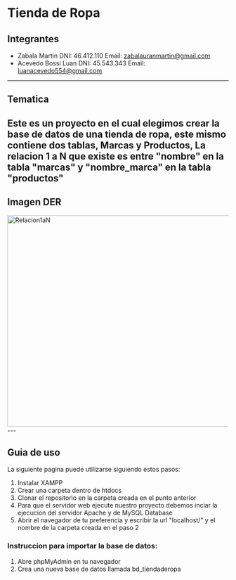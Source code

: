 # Tienda de Ropa 

## Integrantes 
- Zabala Martin DNI: 46.412.110 Email: zabalauranmartin@gmail.com
- Acevedo Bossi Luan DNI: 45.543.343 Email: luanacevedo554@gmail.com
---

## Tematica 
Este es un proyecto en el cual elegimos crear la base de datos de una tienda de ropa, este mismo contiene dos tablas, Marcas y Productos, La relacion 1 a N que existe es entre "nombre" en la tabla "marcas" y "nombre_marca" en la tabla "productos"
---

## Imagen DER
<img width="897" height="481" alt="Relacion1aN" src="https://github.com/user-attachments/assets/072981c4-64b1-4e81-a936-5d41dfaa4038" />
---

## Guia de uso
La siguiente pagina puede utilizarse siguiendo estos pasos:
1. Instalar XAMPP
2. Crear una carpeta dentro de htdocs
3. Clonar el repositorio en la carpeta creada en el punto anterior
4. Para que el servidor web ejecute nuestro proyecto debemos inciar la ejecucion del servidor Apache y de MySQL Database
5. Abrir el navegador de tu preferencia y escribir la url "localhost/" y el nombre de la carpeta creada en el paso 2

### Instruccion para importar la base de datos:
1. Abre phpMyAdmin en tu navegador
2. Crea una nueva base de datos llamada bd_tiendaderopa
   

